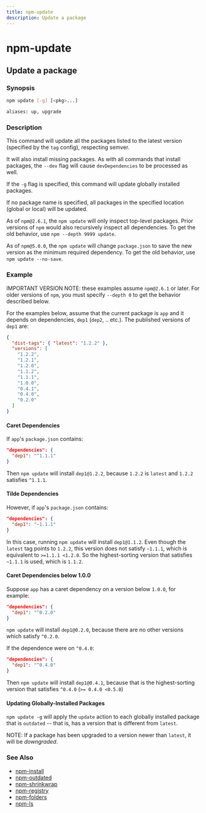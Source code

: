 ```yaml
---
title: npm-update
description: Update a package
---
```


# npm-update

## Update a package

### Synopsis

```bash
npm update [-g] [<pkg>...]

aliases: up, upgrade
```

### Description

This command will update all the packages listed to the latest version
(specified by the `tag` config), respecting semver.

It will also install missing packages. As with all commands that install
packages, the `--dev` flag will cause `devDependencies` to be processed
as well.

If the `-g` flag is specified, this command will update globally installed
packages.

If no package name is specified, all packages in the specified location (global
or local) will be updated.

As of `npm@2.6.1`, the `npm update` will only inspect top-level packages.
Prior versions of `npm` would also recursively inspect all dependencies.
To get the old behavior, use `npm --depth 9999 update`.

As of `npm@5.0.0`, the `npm update` will change `package.json` to save the 
new version as the minimum required dependency. To get the old behavior, 
use `npm update --no-save`.

### Example

IMPORTANT VERSION NOTE: these examples assume `npm@2.6.1` or later.  For
older versions of `npm`, you must specify `--depth 0` to get the behavior
described below.

For the examples below, assume that the current package is `app` and it depends
on dependencies, `dep1` (`dep2`, .. etc.).  The published versions of `dep1` are:

```json
{
  "dist-tags": { "latest": "1.2.2" },
  "versions": [
    "1.2.2",
    "1.2.1",
    "1.2.0",
    "1.1.2",
    "1.1.1",
    "1.0.0",
    "0.4.1",
    "0.4.0",
    "0.2.0"
  ]
}
```

#### Caret Dependencies

If `app`'s `package.json` contains:

```json
"dependencies": {
  "dep1": "^1.1.1"
}
```

Then `npm update` will install `dep1@1.2.2`, because `1.2.2` is `latest` and
`1.2.2` satisfies `^1.1.1`.

#### Tilde Dependencies

However, if `app`'s `package.json` contains:

```json
"dependencies": {
  "dep1": "~1.1.1"
}
```

In this case, running `npm update` will install `dep1@1.1.2`.  Even though the `latest`
tag points to `1.2.2`, this version does not satisfy `~1.1.1`, which is equivalent
to `>=1.1.1 <1.2.0`.  So the highest-sorting version that satisfies `~1.1.1` is used,
which is `1.1.2`.

#### Caret Dependencies below 1.0.0

Suppose `app` has a caret dependency on a version below `1.0.0`, for example:

```json
"dependencies": {
  "dep1": "^0.2.0"
}
```

`npm update` will install `dep1@0.2.0`, because there are no other
versions which satisfy `^0.2.0`.

If the dependence were on `^0.4.0`:

```json
"dependencies": {
  "dep1": "^0.4.0"
}
```

Then `npm update` will install `dep1@0.4.1`, because that is the highest-sorting
version that satisfies `^0.4.0` (`>= 0.4.0 <0.5.0`)


#### Updating Globally-Installed Packages

`npm update -g` will apply the `update` action to each globally installed
package that is `outdated` -- that is, has a version that is different from
`latest`.

NOTE: If a package has been upgraded to a version newer than `latest`, it will
be _downgraded_.


### See Also

* [npm-install](npm-install)
* [npm-outdated](npm-outdated)
* [npm-shrinkwrap](npm-shrinkwrap)
* [npm-registry](npm-registry)
* [npm-folders](npm-folders)
* [npm-ls](npm-ls)
